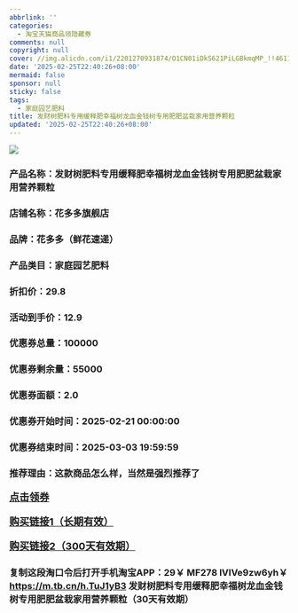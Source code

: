 ```yaml
---
abbrlink: ''
categories:
  - 淘宝天猫商品领隐藏券
comments: null
copyright: null
cover: //img.alicdn.com/i1/2201270931874/O1CN01iDkS621PiLGBkmqMP_!!4611686018427384226-0-item_pic.jpg
date: '2025-02-25T22:40:26+08:00'
mermaid: false
sponsor: null
sticky: false
tags:
  - 家庭园艺肥料
title: 发财树肥料专用缓释肥幸福树龙血金钱树专用肥肥盆栽家用营养颗粒
updated: '2025-02-25T22:40:26+08:00'
--- 
```


![](//img.alicdn.com/i1/2201270931874/O1CN01iDkS621PiLGBkmqMP_!!4611686018427384226-0-item_pic.jpg)

### 产品名称：发财树肥料专用缓释肥幸福树龙血金钱树专用肥肥盆栽家用营养颗粒
### 店铺名称：花多多旗舰店
### 品牌：花多多（鲜花速递）
### 产品类目：家庭园艺肥料
### 折扣价：29.8
### 活动到手价：12.9
### 优惠券总量：100000
### 优惠券剩余量：55000
### 优惠券面额：2.0
### 优惠券开始时间：2025-02-21 00:00:00	
### 优惠券结束时间：2025-03-03 19:59:59	
### 推荐理由：这款商品怎么样，当然是强烈推荐了

<p style="font-size: 18px; font-weight: bold;">
  <a href="https://uland.taobao.com/coupon/edetail?e=OnaJaPvDNJ%2BlhHvvyUNXZfh8CuWt5YH5OVuOuRD5gLJMmdsrkidbOUV9IBA4kmjLrD8bPCNHqbvxPkHfnxfoy9IOGkwOfPbGJI6eVVvLwy9JeuLQyng4MnuqPUI6Lduu6AFdmNp2ACH0TcIixZTmmAcY88rbnPan2cFY6qAkBQtBJFJ%2BvjUN8lUVBxxKBfbTQD5PqA4XEoxPc39vTzcAEdG%2BGKMwuFyvaDx4bJh%2FRqz63CJspjYZaskwIZqZ4SaNG1TFJbnHGA7uC%2FSR0prsaDO3np6CNMyHiWNQmT7mCDIKuAZCra3w74haoyw4w5GPlWR%2FeghaMtlVbrKqp4Yn8g%3D%3D&traceId=0b515d4517407227641888116d126c&union_lens=lensId%3AOPT%401740722768%40212b56bd_0e56_1954b298b09_49f4%4001%40eyJmbG9vcklkIjo3MzM1NH0ie" target="_blank">点击领券</a>
</p>
<p style="font-size: 18px; font-weight: bold;">
  <a href="https://s.click.taobao.com/t?e=m%3D2%26s%3DlrL1Pi%2FEaLlw4vFB6t2Z2ueEDrYVVa64K7Vc7tFgwiHjf2vlNIV67uW8xal2bDKcPLNzIt%2Fz56j3ID%2FV1RqsF4wnCJeELi4I%2FIEn%2BS1IjHAB0ghlTd7WlZVm%2FOAUUFw71qrpxiwMoCNxc1AtbZGVS%2FkemVTXjQmbTZanhfDdFz3NEPXytV9ALtCLThlbPuuZLb93Df8fOzjDrcl3%2F9xmlBD5CL0RLgwMItgizm3tjUW3o0shb%2Fge4V9KXLyvwxIsyVZGBnoy0bCjO9AJYjY8CXJ%2BwEVkOqHFJs2BoDBFrEjwqEgvdXOlRGL%2FAId6FE0l" target="_blank">购买链接1（长期有效）</a>
</p>
<p style="font-size: 18px; font-weight: bold;">
  <a href="https://s.click.taobao.com/2oTHRYs" target="_blank">购买链接2（300天有效期）</a>
</p>

### 复制这段淘口令后打开手机淘宝APP：29￥ MF278 lVIVe9zw6yh￥ https://m.tb.cn/h.TuJ1yB3  发财树肥料专用缓释肥幸福树龙血金钱树专用肥肥盆栽家用营养颗粒（30天有效期）
